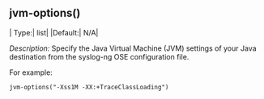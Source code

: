## jvm-options()

|  Type:|      list|
  |Default:|   N/A|

*Description:* Specify the Java Virtual Machine (JVM) settings of your
Java destination from the syslog-ng OSE configuration file.

For example:

```config
jvm-options("-Xss1M -XX:+TraceClassLoading")
```
